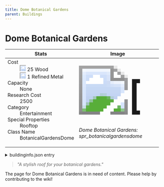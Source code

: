 ```yaml
---
title: Dome Botanical Gardens
parent: Buildings
---
```

# Dome Botanical Gardens

[//]: # (Pre-generated content)
<table><thead><tr><th>Stats</th><th>Image</th></tr></thead><tbody><tr><td><dl><dt>Cost</dt><dd><div class="resource-icon"><img style="object-position: -637px -751px;" src="https://tfe2-wiki.github.io/assets/sprites.png"></div> 25 Wood<br><div class="resource-icon"><img style="object-position: -795px -775px;" src="https://tfe2-wiki.github.io/assets/sprites.png"></div> 1 Refined Metal</dd><dt>Capacity</dt><dd>None</dd><dt>Research Cost</dt><dd>2500</dd><dt>Category</dt><dd>Entertainment</dd><dt>Special Properties</dt><dd>Rooftop</dd><dt>Class Name</dt><dd>BotanicalGardensDome</dd></dl></td><td><style>.building-image {width: 200px;height: 200px;overflow: hidden;position: relative;}.building-image img {image-rendering: pixelated;object-fit: none;transform: scale(10);transform-origin: left top;position: absolute;left: 0;top: 0;}.resource-image {width: 200px;height: 200px;overflow: hidden;position: relative;}.resource-image img {image-rendering: pixelated;object-fit: none;transform: scale(20);transform-origin: left top;position: absolute;left: 0;top: 0;}.building-icon {width: 20px;height: 20px;overflow: hidden;position: relative;display: inline-block;}.building-icon img {image-rendering: pixelated;object-fit: none;transform: scale(1);transform-origin: left top;position: absolute;left: 0;top: 0;}.resource-icon {width: 20px;height: 20px;overflow: hidden;position: relative;display: inline-block;}.resource-icon img {image-rendering: pixelated;object-fit: none;transform: scale(2);transform-origin: left top;position: absolute;left: 0;top: 0;}</style><div class="building-image"><img style="object-position: -733px -876px;" src="https://tfe2-wiki.github.io/assets/sprites.png" alt="Dome Botanical Gardens Back"><img style="object-position: -711px -593px;" src="https://tfe2-wiki.github.io/assets/sprites.png" alt="Dome Botanical Gardens"></div><i>Dome Botanical Gardens: spr_botanicalgardensdome</i></td></tr></tbody></table><details><summary>buildinginfo.json entry</summary>```json
	{
    "className": "BotanicalGardensDome",
    "food": 0,
    "wood": 25,
    "stone": 0,
    "refinedMetal": 1,
    "machineParts": 0,
    "knowledge": 2500,
    "category": "Entertainment",
    "unlockedByDefault": false,
    "specialInfo": [
        "Rooftop"
    ],
    "buttonBack": "spr_botanicalgarden_dome_buttonback"
}
	```</details><blockquote><i>"A stylish roof for your botanical gardens."</i></blockquote>

The page for Dome Botanical Gardens is in need of content. Please help by contributing to the wiki!
